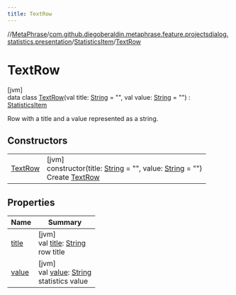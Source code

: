 ```yaml
---
title: TextRow
---
```

//[MetaPhrase](../../../../index.html)/[com.github.diegoberaldin.metaphrase.feature.projectsdialog.statistics.presentation](../../index.html)/[StatisticsItem](../index.html)/[TextRow](index.html)



# TextRow



[jvm]\
data class [TextRow](index.html)(val title: [String](https://kotlinlang.org/api/latest/jvm/stdlib/kotlin/-string/index.html) = &quot;&quot;, val value: [String](https://kotlinlang.org/api/latest/jvm/stdlib/kotlin/-string/index.html) = &quot;&quot;) : [StatisticsItem](../index.html)

Row with a title and a value represented as a string.



## Constructors


| | |
|---|---|
| [TextRow](-text-row.html) | [jvm]<br>constructor(title: [String](https://kotlinlang.org/api/latest/jvm/stdlib/kotlin/-string/index.html) = &quot;&quot;, value: [String](https://kotlinlang.org/api/latest/jvm/stdlib/kotlin/-string/index.html) = &quot;&quot;)<br>Create [TextRow](index.html) |


## Properties


| Name | Summary |
|---|---|
| [title](title.html) | [jvm]<br>val [title](title.html): [String](https://kotlinlang.org/api/latest/jvm/stdlib/kotlin/-string/index.html)<br>row title |
| [value](value.html) | [jvm]<br>val [value](value.html): [String](https://kotlinlang.org/api/latest/jvm/stdlib/kotlin/-string/index.html)<br>statistics value |

